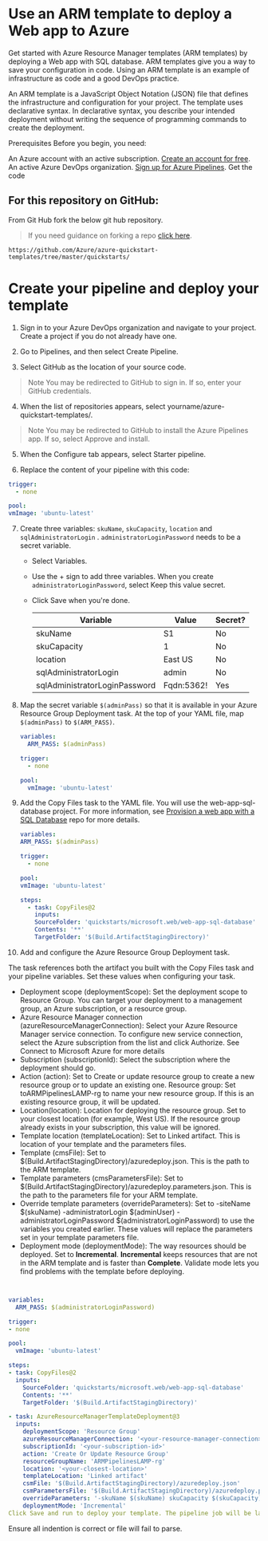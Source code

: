 # Use an ARM template to deploy a Web app to Azure

Get started with Azure Resource Manager templates (ARM templates) by deploying a Web app with SQL database. ARM templates give you a way to save your configuration in code. Using an ARM template is an example of infrastructure as code and a good DevOps practice.

An ARM template is a JavaScript Object Notation (JSON) file that defines the infrastructure and configuration for your project. The template uses declarative syntax. In declarative syntax, you describe your intended deployment without writing the sequence of programming commands to create the deployment.

Prerequisites
Before you begin, you need:

An Azure account with an active subscription. [Create an account for free](https://azure.microsoft.com/free/?WT.mc_id=A261C142F).
An active Azure DevOps organization. [Sign up for Azure Pipelines](https://docs.microsoft.com/en-us/azure/devops/pipelines/get-started/pipelines-sign-up?view=azure-devops).
Get the code

## For this repository on GitHub:

From Git Hub fork the below git hub repository.

>If you need guidance on forking a repo [click here](https://docs.github.com/en/get-started/quickstart/fork-a-repo).

```
https://github.com/Azure/azure-quickstart-templates/tree/master/quickstarts/

```

# Create your pipeline and deploy your template

1. Sign in to your Azure DevOps organization and navigate to your project. Create a project if you do not already have one.

2. Go to Pipelines, and then select Create Pipeline.

3. Select GitHub as the location of your source code.

> Note
> You may be redirected to GitHub to sign in. If so, enter your GitHub credentials.

4. When the list of repositories appears, select yourname/azure-quickstart-templates/.

> Note
> You may be redirected to GitHub to install the Azure Pipelines app. If so, select Approve and install.

5. When the Configure tab appears, select Starter pipeline.

6. Replace the content of your pipeline with this code:

```yml
trigger:
  - none

pool:
vmImage: 'ubuntu-latest'
```

7. Create three variables: `skuName`, `skuCapacity`, `location` and `sqlAdministratorLogin` . `administratorLoginPassword` needs to be a secret variable.

   - Select Variables.
   - Use the + sign to add three variables. When you create `administratorLoginPassword`, select Keep this value secret.
   - Click Save when you're done.

     | Variable                      | Value      | Secret? |
     | ----------------------------- | ---------- | ------- |
     | skuName                       | S1         | No      |
     | skuCapacity                   | 1          | No      |
     | location                      | East US    | No      |
     | sqlAdministratorLogin         | admin      | No      |
     | sqlAdministratorLoginPassword | Fqdn:5362! | Yes     |

8. Map the secret variable `$(adminPass)` so that it is available in your Azure Resource Group Deployment task. At the top of your YAML file, map `$(adminPass)` to `$(ARM_PASS)`.

   ```yml
   variables:
     ARM_PASS: $(adminPass)

   trigger:
     - none

   pool:
     vmImage: 'ubuntu-latest'
   ```

9. Add the Copy Files task to the YAML file. You will use the web-app-sql-database project. For more information, see [Provision a web app with a SQL Database](https://github.com/Azure/azure-quickstart-templates/tree/master/quickstarts/microsoft.web/web-app-sql-database) repo for more details.

   ```yml
   variables:
   ARM_PASS: $(adminPass)

   trigger:
     - none

   pool:
   vmImage: 'ubuntu-latest'

   steps:
     - task: CopyFiles@2
       inputs:
       SourceFolder: 'quickstarts/microsoft.web/web-app-sql-database'
       Contents: '**'
       TargetFolder: '$(Build.ArtifactStagingDirectory)'
   ```

10. Add and configure the Azure Resource Group Deployment task.

The task references both the artifact you built with the Copy Files task and your pipeline variables. Set these values when configuring your task.

- Deployment scope (deploymentScope): Set the deployment scope to Resource Group. You can target your deployment to a management group, an Azure subscription, or a resource group.
- Azure Resource Manager connection (azureResourceManagerConnection): Select your Azure Resource Manager service connection. To configure new service connection, select the Azure subscription from the list and click Authorize. See Connect to Microsoft Azure for more details
- Subscription (subscriptionId): Select the subscription where the deployment should go.
- Action (action): Set to Create or update resource group to create a new resource group or to update an existing one.
  Resource group: Set toARMPipelinesLAMP-rg to name your new resource group. If this is an existing resource group, it will be updated.
- Location(location): Location for deploying the resource group. Set to your closest location (for example, West US). If the resource group already exists in your subscription, this value will be ignored.
- Template location (templateLocation): Set to Linked artifact. This is location of your template and the parameters files.
- Template (cmsFile): Set to $(Build.ArtifactStagingDirectory)/azuredeploy.json. This is the path to the ARM template.
- Template parameters (cmsParametersFile): Set to $(Build.ArtifactStagingDirectory)/azuredeploy.parameters.json. This is the path to the parameters file for your ARM template.
- Override template parameters (overrideParameters): Set to -siteName $(skuName) -administratorLogin $(adminUser) -administratorLoginPassword $(administratorLoginPassword) to use the variables you created earlier. These values will replace the parameters set in your template parameters file.
- Deployment mode (deploymentMode): The way resources should be deployed. Set to **Incremental**. **Incremental** keeps resources that are not in the ARM template and is faster than **Complete**. Validate mode lets you find problems with the template before deploying.

```yml


variables:
  ARM_PASS: $(administratorLoginPassword)

trigger:
- none

pool:
  vmImage: 'ubuntu-latest'

steps:
- task: CopyFiles@2
  inputs:
    SourceFolder: 'quickstarts/microsoft.web/web-app-sql-database'
    Contents: '**'
    TargetFolder: '$(Build.ArtifactStagingDirectory)'

- task: AzureResourceManagerTemplateDeployment@3
  inputs:
    deploymentScope: 'Resource Group'
    azureResourceManagerConnection: '<your-resource-manager-connection>'
    subscriptionId: '<your-subscription-id>'
    action: 'Create Or Update Resource Group'
    resourceGroupName: 'ARMPipelinesLAMP-rg'
    location: '<your-closest-location>'
    templateLocation: 'Linked artifact'
    csmFile: '$(Build.ArtifactStagingDirectory)/azuredeploy.json'
    csmParametersFile: '$(Build.ArtifactStagingDirectory)/azuredeploy.parameters.json'
    overrideParameters: '-skuName $(skuName) skuCapacity $(skuCapacity) -sqlAdministratorLogin $(administratorLogin) -sqlAdministratorLoginPassword $(ARM_PASS)'
    deploymentMode: 'Incremental'
Click Save and run to deploy your template. The pipeline job will be launched and after few minutes, depending on your agent, the job status should indicate Success.
```

Ensure all indention is correct or file will fail to parse.
